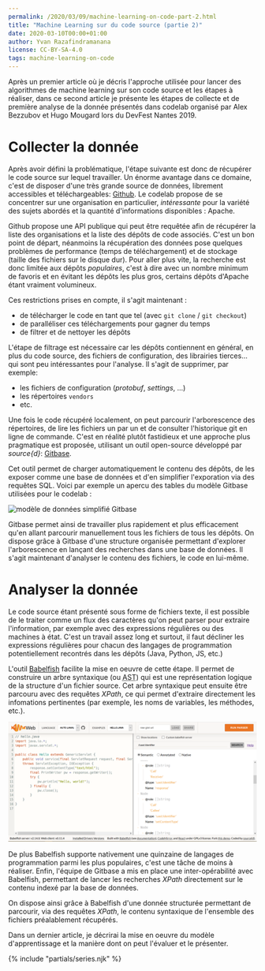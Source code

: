 ```yaml
---
permalink: /2020/03/09/machine-learning-on-code-part-2.html
title: "Machine Learning sur du code source (partie 2)"
date: 2020-03-10T00:00+01:00
author: Yvan Razafindramanana
license: CC-BY-SA-4.0
tags: machine-learning-on-code
---
```


 Après un premier article où je décris l'approche utilisée pour lancer des algorithmes de machine learning sur son code source et les étapes à réaliser, dans ce second article je présente les étapes de collecte et de première analyse de la donnée présentés dans codelab organisé par Alex Bezzubov et Hugo Mougard lors du DevFest Nantes 2019.

<!--more-->

# Collecter la donnée

Après avoir défini la problématique, l'étape suivante est donc de récupérer le code source sur lequel travailler. Un énorme avantage dans ce domaine, c'est de disposer d'une très grande source de données, librement accessibles et téléchargeables: [Github](https://github.com). Le codelab propose de se concentrer sur une organisation en particulier, _intéressante_ pour la variété des sujets abordés et la quantité d'informations disponibles&nbsp;: Apache.

Github propose une API publique qui peut être requêtée afin de récupérer la liste des organisations et la liste des dépôts de code associés. C'est un bon point de départ, néanmoins la récupération des données pose quelques problèmes de performance (temps de téléchargement) et de stockage (taille des fichiers sur le disque dur). Pour aller plus vite, la recherche est donc limitée aux dépôts _populaires_, c'est à dire avec un nombre minimum de favoris et en évitant les dépôts les plus gros, certains dépôts d'Apache étant vraiment volumineux.

Ces restrictions prises en compte, il s'agit maintenant&nbsp;:
- de télécharger le code en tant que tel (avec `git clone` / `git checkout`)
- de paralléliser ces téléchargements pour gagner du temps
- de filtrer et de nettoyer les dépôts

L'étape de filtrage est nécessaire car les dépôts contiennent en général, en plus du code source, des fichiers de configuration, des librairies tierces... qui sont peu intéressantes pour l'analyse. Il s'agit de supprimer, par exemple:
- les fichiers de configuration (_protobuf_, _settings_, ...)
- les répertoires `vendors`
- etc.

Une fois le code récupéré localement, on peut parcourir l'arborescence des répertoires, de lire les fichiers un par un et de consulter l'historique git en ligne de commande. C'est en réalité plutôt fastidieux et une approche plus pragmatique est proposée, utilisant un outil open-source développé par _source{d}_: [Gitbase](https://github.com/src-d/gitbase).

Cet outil permet de charger automatiquement le contenu des dépôts, de les exposer comme une base de données et d'en simplifier l'exporation via des requêtes SQL. Voici par exemple un apercu des tables du modèle Gitbase utilisées pour le codelab&nbsp;:

![modèle de données simplifié Gitbase](https://raw.githubusercontent.com/mloncode/devfest2019-workshop/master/notebooks/img/tables.png)

Gitbase permet ainsi de travailler plus rapidement et plus efficacement qu'en allant parcourir manuellement tous les fichiers de tous les dépôts. On dispose grâce à Gitbase d'une structure organisée permettant d'explorer l'arborescence en lançant des recherches dans une base de données. Il s'agit maintenant d'analyser le contenu des fichiers, le code en lui-même.

# Analyser la donnée

Le code source étant présenté sous forme de fichiers texte, il est possible de le traiter comme un flux des caractères qu'on peut parser pour extraire l'information, par exemple avec des expressions régulières ou des machines à état. C'est un travail assez long et surtout, il faut décliner les expressions régulières pour chacun des langages de programmation potentiellement recontrés dans les dépôts (Java, Python, JS, etc.)

L'outil [Babelfish](https://doc.bblf.sh/) facilite la mise en oeuvre de cette étape. Il permet de construire un arbre syntaxique (ou <acronym title="Abstract Syntax Tree">AST</acronym>) qui est une représentation logique de la structure d'un fichier source. Cet arbre syntaxique peut ensuite être parcouru avec des requêtes _XPath_, ce qui permet d'extraire directement les infomations pertinentes (par exemple, les noms de variables, les méthodes, etc.).

![capture d'écran Babelfish](https://github.com/yvzn/bbl-mloncode/raw/master/resources/babelfish.png)

De plus Babelfish supporte nativement une quinzaine de langages de programmation parmi les plus populaires, c'est une tâche de moins à réaliser. Enfin, l'équipe de Gitbase a mis en place une inter-opérabilité avec Babelfish, permettant de lancer les recherches _XPath_ directement sur le contenu indexé par la base de données.

On dispose ainsi grâce à Babelfish d'une donnée structurée permettant de parcourir, via des requêtes _XPath_, le contenu syntaxique de l'ensemble des fichiers préalablement récupérés.

Dans un dernier article, je décrirai la mise en oeuvre du modèle d'apprentissage et la manière dont on peut l'évaluer et le présenter.

{% include "partials/series.njk" %}
